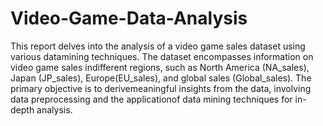 # Video-Game-Data-Analysis
This report delves into the analysis of a video game sales dataset using various datamining techniques. The dataset encompasses information on video game sales indifferent regions, such as North America (NA_sales), Japan (JP_sales), Europe(EU_sales), and global sales (Global_sales). The primary objective is to derivemeaningful insights from the data, involving data preprocessing and the applicationof
data mining techniques for in-depth analysis.
